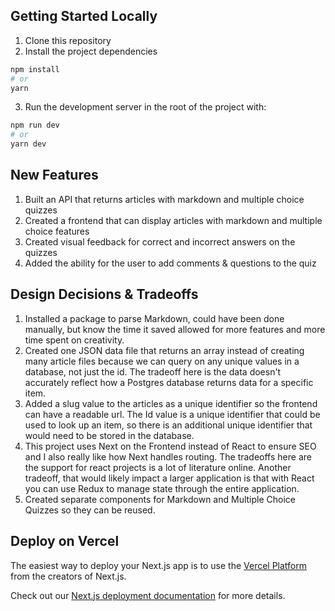 ## Getting Started Locally
1. Clone this repository
2. Install the project dependencies
```bash
npm install
# or
yarn
```
3. Run the development server in the root of the project with:

```bash
npm run dev
# or
yarn dev
```
## New Features
1. Built an API that returns articles with markdown and multiple choice quizzes
2. Created a frontend that can display articles with markdown and multiple choice features
3. Created visual feedback for correct and incorrect answers on the quizzes
4. Added the ability for the user to add comments & questions to the quiz

## Design Decisions & Tradeoffs
1. Installed a package to parse Markdown, could have been done manually, but know the time it saved allowed for more features and more time spent on creativity.
2. Created one JSON data file that returns an array instead of creating many article files because we can query on any unique values in a database, not just the id. The tradeoff here is the data doesn't accurately reflect how a Postgres database returns data for a specific item. 
3. Added a slug value to the articles as a unique identifier so the frontend can have a readable url. The Id value is a unique identifier that could be used to look up an item, so there is an additional unique identifier that would need to be stored in the database. 
4. This project uses Next on the Frontend instead of React to ensure SEO and I also really like how Next handles routing. The tradeoffs here are the support for react projects is a lot of literature online. Another tradeoff, that would likely impact a larger application is that with React you can use Redux to manage state through the entire application. 
5. Created separate components for Markdown and Multiple Choice Quizzes so they can be reused.


## Deploy on Vercel

The easiest way to deploy your Next.js app is to use the [Vercel Platform](https://vercel.com/new?utm_medium=default-template&filter=next.js&utm_source=create-next-app&utm_campaign=create-next-app-readme) from the creators of Next.js.

Check out our [Next.js deployment documentation](https://nextjs.org/docs/deployment) for more details.
